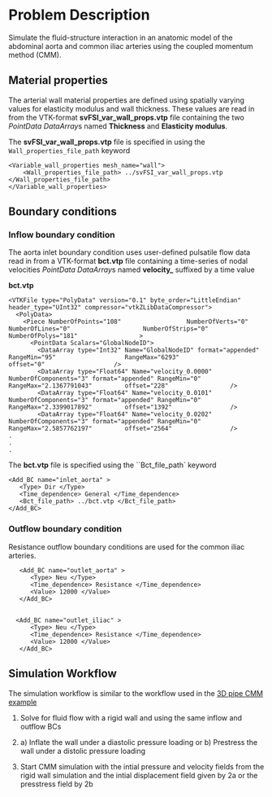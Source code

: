 
# **Problem Description**

Simulate the fluid-structure interaction in an anatomic model of the abdominal aorta and common iliac arteries using the coupled momentum method (CMM).

## Material properties
The arterial wall material properties are defined using spatially varying values for elasticity modulus and wall thickness. These values are read in from the VTK-format **svFSI_var_wall_props.vtp** file containing the two *PointData DataArray*s named **Thickness** and **Elasticity modulus**.

The **svFSI_var_wall_props.vtp** file is specified in using the `Wall_properties_file_path` keyword
```
<Variable_wall_properties mesh_name="wall">
    <Wall_properties_file_path> ../svFSI_var_wall_props.vtp </Wall_properties_file_path>
</Variable_wall_properties>
```

## Boundary conditions

### Inflow boundary condition
The aorta inlet boundary condition uses user-defined pulsatile flow data read in from a VTK-format **bct.vtp** file containing a time-series of nodal velocities *PointData DataArray*s named **velocity_** suffixed by a time value

**bct.vtp**
```
<VTKFile type="PolyData" version="0.1" byte_order="LittleEndian" header_type="UInt32" compressor="vtkZLibDataCompressor">
  <PolyData>
    <Piece NumberOfPoints="108"                  NumberOfVerts="0"                    NumberOfLines="0"                    NumberOfStrips="0"                    NumberOfPolys="181"                 >
      <PointData Scalars="GlobalNodeID">
        <DataArray type="Int32" Name="GlobalNodeID" format="appended" RangeMin="95"                   RangeMax="6293"                 offset="0"                   />
        <DataArray type="Float64" Name="velocity_0.0000" NumberOfComponents="3" format="appended" RangeMin="0"                    RangeMax="2.1367791043"         offset="228"                 />
        <DataArray type="Float64" Name="velocity_0.0101" NumberOfComponents="3" format="appended" RangeMin="0"                    RangeMax="2.3399017892"         offset="1392"                />
        <DataArray type="Float64" Name="velocity_0.0202" NumberOfComponents="3" format="appended" RangeMin="0"                    RangeMax="2.5857762197"         offset="2564"                />
.
.
.
```
The  **bct.vtp** file is specified using the ``Bct_file_path` keyword
```
<Add_BC name="inlet_aorta" > 
   <Type> Dir </Type>
   <Time_dependence> General </Time_dependence>
   <Bct_file_path> ../bct.vtp </Bct_file_path>
</Add_BC> 
```

### Outflow boundary condition
Resistance outflow boundary conditions are used for the common iliac arteries.
```
   <Add_BC name="outlet_aorta" >
      <Type> Neu </Type>
      <Time_dependence> Resistance </Time_dependence>
      <Value> 12000 </Value>
   </Add_BC>


  <Add_BC name="outlet_iliac" >
      <Type> Neu </Type>
      <Time_dependence> Resistance </Time_dependence>
      <Value> 12000 </Value>
   </Add_BC>
```

## Simulation Workflow

The simulation workflow is similar to the workflow used in the <a href="https://github.com/SimVascular/svFSIplus/tree/main/tests/cases/cmm/pipe_3d"> 3D pipe CMM example</a>

1) Solve for fluid flow with a rigid wall and using the same inflow and outflow BCs

2) a) Inflate the wall under a diastolic pressure loading or b) Prestress the wall under a distolic pressure loading

3) Start CMM simulation with the intial pressure and velocity fields from the rigid wall simulation and the intial displacement field given by 2a or the presstress field by 2b











